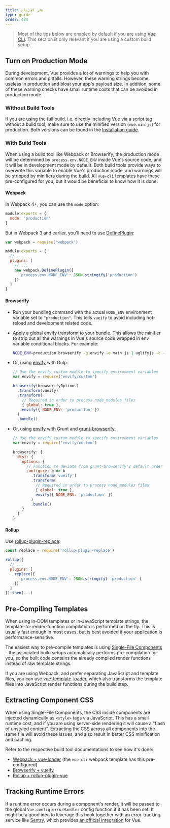 ```yaml
---
title: نشر الإنتاج
type: guide
order: 404
---
```


> Most of the tips below are enabled by default if you are using [Vue CLI](https://cli.vuejs.org). This section is only relevant if you are using a custom build setup.

## Turn on Production Mode

During development, Vue provides a lot of warnings to help you with common errors and pitfalls. However, these warning strings become useless in production and bloat your app's payload size. In addition, some of these warning checks have small runtime costs that can be avoided in production mode.

### Without Build Tools

If you are using the full build, i.e. directly including Vue via a script tag without a build tool, make sure to use the minified version (`vue.min.js`) for production. Both versions can be found in the [Installation guide](installation.html#Direct-lt-script-gt-Include).

### With Build Tools

When using a build tool like Webpack or Browserify, the production mode will be determined by `process.env.NODE_ENV` inside Vue's source code, and it will be in development mode by default. Both build tools provide ways to overwrite this variable to enable Vue's production mode, and warnings will be stripped by minifiers during the build. All `vue-cli` templates have these pre-configured for you, but it would be beneficial to know how it is done:

#### Webpack

In Webpack 4+, you can use the `mode` option:

``` js
module.exports = {
  mode: 'production'
}
```

But in Webpack 3 and earlier, you'll need to use [DefinePlugin](https://webpack.js.org/plugins/define-plugin/):

``` js
var webpack = require('webpack')

module.exports = {
  // ...
  plugins: [
    // ...
    new webpack.DefinePlugin({
      'process.env.NODE_ENV': JSON.stringify('production')
    })
  ]
}
```

#### Browserify

- Run your bundling command with the actual `NODE_ENV` environment variable set to `"production"`. This tells `vueify` to avoid including hot-reload and development related code.

- Apply a global [envify](https://github.com/hughsk/envify) transform to your bundle. This allows the minifier to strip out all the warnings in Vue's source code wrapped in env variable conditional blocks. For example:

  ``` bash
  NODE_ENV=production browserify -g envify -e main.js | uglifyjs -c -m > build.js
  ```

- Or, using [envify](https://github.com/hughsk/envify) with Gulp:

  ``` js
  // Use the envify custom module to specify environment variables
  var envify = require('envify/custom')

  browserify(browserifyOptions)
    .transform(vueify)
    .transform(
      // Required in order to process node_modules files
      { global: true },
      envify({ NODE_ENV: 'production' })
    )
    .bundle()
  ```

- Or, using [envify](https://github.com/hughsk/envify) with Grunt and [grunt-browserify](https://github.com/jmreidy/grunt-browserify):

  ``` js
  // Use the envify custom module to specify environment variables
  var envify = require('envify/custom')

  browserify: {
    dist: {
      options: {
        // Function to deviate from grunt-browserify's default order
        configure: b => b
          .transform('vueify')
          .transform(
            // Required in order to process node_modules files
            { global: true },
            envify({ NODE_ENV: 'production' })
          )
          .bundle()
      }
    }
  }
  ```

#### Rollup

Use [rollup-plugin-replace](https://github.com/rollup/rollup-plugin-replace):

``` js
const replace = require('rollup-plugin-replace')

rollup({
  // ...
  plugins: [
    replace({
      'process.env.NODE_ENV': JSON.stringify( 'production' )
    })
  ]
}).then(...)
```

## Pre-Compiling Templates

When using in-DOM templates or in-JavaScript template strings, the template-to-render-function compilation is performed on the fly. This is usually fast enough in most cases, but is best avoided if your application is performance-sensitive.

The easiest way to pre-compile templates is using [Single-File Components](single-file-components.html) - the associated build setups automatically performs pre-compilation for you, so the built code contains the already compiled render functions instead of raw template strings.

If you are using Webpack, and prefer separating JavaScript and template files, you can use [vue-template-loader](https://github.com/ktsn/vue-template-loader), which also transforms the template files into JavaScript render functions during the build step.

## Extracting Component CSS

When using Single-File Components, the CSS inside components are injected dynamically as `<style>` tags via JavaScript. This has a small runtime cost, and if you are using server-side rendering it will cause a "flash of unstyled content". Extracting the CSS across all components into the same file will avoid these issues, and also result in better CSS minification and caching.

Refer to the respective build tool documentations to see how it's done:

- [Webpack + vue-loader](https://vue-loader.vuejs.org/en/configurations/extract-css.html) (the `vue-cli` webpack template has this pre-configured)
- [Browserify + vueify](https://github.com/vuejs/vueify#css-extraction)
- [Rollup + rollup-plugin-vue](https://vuejs.github.io/rollup-plugin-vue/#/en/2.3/?id=custom-handler)

## Tracking Runtime Errors

If a runtime error occurs during a component's render, it will be passed to the global `Vue.config.errorHandler` config function if it has been set. It might be a good idea to leverage this hook together with an error-tracking service like [Sentry](https://sentry.io), which provides [an official integration](https://sentry.io/for/vue/) for Vue.
